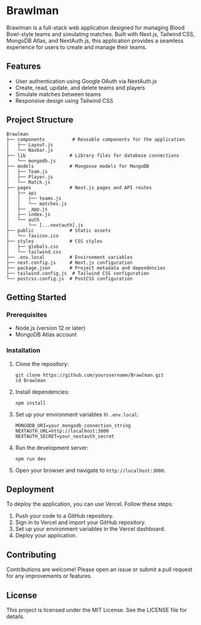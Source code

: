 # Brawlman

Brawlman is a full-stack web application designed for managing Blood Bowl-style teams and simulating matches. Built with Next.js, Tailwind CSS, MongoDB Atlas, and NextAuth.js, this application provides a seamless experience for users to create and manage their teams.

## Features

- User authentication using Google OAuth via NextAuth.js
- Create, read, update, and delete teams and players
- Simulate matches between teams
- Responsive design using Tailwind CSS

## Project Structure

```
Brawlman
├── components          # Reusable components for the application
│   ├── Layout.js
│   └── Navbar.js
├── lib                # Library files for database connections
│   └── mongodb.js
├── models             # Mongoose models for MongoDB
│   ├── Team.js
│   ├── Player.js
│   └── Match.js
├── pages              # Next.js pages and API routes
│   ├── api
│   │   ├── teams.js
│   │   └── matches.js
│   ├── _app.js
│   ├── index.js
│   └── auth
│       └── [...nextauth].js
├── public             # Static assets
│   └── favicon.ico
├── styles             # CSS styles
│   ├── globals.css
│   └── tailwind.css
├── .env.local         # Environment variables
├── next.config.js     # Next.js configuration
├── package.json       # Project metadata and dependencies
├── tailwind.config.js  # Tailwind CSS configuration
└── postcss.config.js  # PostCSS configuration
```

## Getting Started

### Prerequisites

- Node.js (version 12 or later)
- MongoDB Atlas account

### Installation

1. Clone the repository:
   ```
   git clone https://github.com/yourusername/Brawlman.git
   cd Brawlman
   ```

2. Install dependencies:
   ```
   npm install
   ```

3. Set up your environment variables in `.env.local`:
   ```
   MONGODB_URI=your_mongodb_connection_string
   NEXTAUTH_URL=http://localhost:3000
   NEXTAUTH_SECRET=your_nextauth_secret
   ```

4. Run the development server:
   ```
   npm run dev
   ```

5. Open your browser and navigate to `http://localhost:3000`.

## Deployment

To deploy the application, you can use Vercel. Follow these steps:

1. Push your code to a GitHub repository.
2. Sign in to Vercel and import your GitHub repository.
3. Set up your environment variables in the Vercel dashboard.
4. Deploy your application.

## Contributing

Contributions are welcome! Please open an issue or submit a pull request for any improvements or features.

## License

This project is licensed under the MIT License. See the LICENSE file for details.